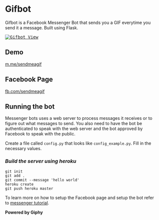 Gifbot
========

Gifbot is a Facebook Messenger Bot that sends you a GIF everytime you send it a message.
Built using Flask.


<kbd>[![Gifbot View](gifbotdemo.gif)](http://m.me/sendmeagif)</kbd>


## Demo

[m.me/sendmeagif](http://m.me/sendmeagif)

## Facebook Page

[fb.com/sendmeagif](https://www.facebook.com/sendmeagif/)

## Running the bot

Messenger bots uses a web server to process messages it receives or to figure out what messages to send. You also need to have the bot be authenticated to speak with the web server and the bot approved by Facebook to speak with the public.

Create a file called `config.py` that looks like `config_example.py`. Fill in the necessary values.

### *Build the server using heroku*

```
git init
git add .
git commit --message 'hello world'
heroku create
git push heroku master
```

To learn more on how to setup the Facebook page and setup the bot refer to [messenger tutorial](https://github.com/jw84/messenger-bot-tutorial).

**Powered by Giphy**